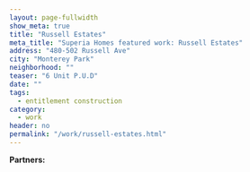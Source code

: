 ```yaml
---
layout: page-fullwidth
show_meta: true
title: "Russell Estates"
meta_title: "Superia Homes featured work: Russell Estates"
address: "480-502 Russell Ave"
city: "Monterey Park"
neighborhood: ""
teaser: "6 Unit P.U.D"
date: ""
tags:
  - entitlement construction 
category:
  - work
header: no
permalink: "/work/russell-estates.html"
---
```





<strong>Partners:</strong> <br> 




<!-- [<span class="back-arrow">&#8619;</span> Back to the Portfolio](/work/) -->
